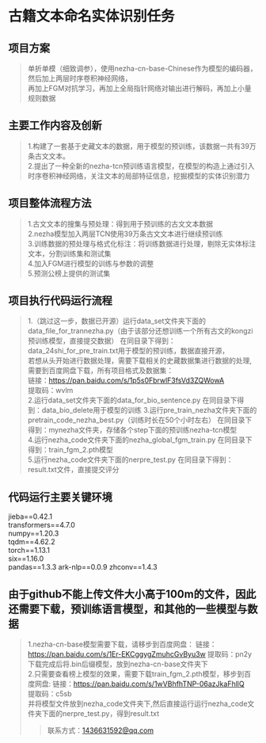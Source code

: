 # 古籍文本命名实体识别任务
## 项目方案
> 单折单模（细致调参），使用nezha-cn-base-Chinese作为模型的编码器，然后加上两层时序卷积神经网络，  
> 再加上FGM对抗学习，再加上全局指针网络对输出进行解码，再加上小量规则数据
## 主要工作内容及创新
> 1.构建了一套基于史藏文本的数据，用于模型的预训练，该数据一共有39万条古文文本。  
> 2.提出了一种全新的nezha-tcn预训练语言模型，在模型的构造上通过引入时序卷积神经网络，关注文本的局部特征信息，挖掘模型的实体识别潜力

## 项目整体流程方法
> 1.古文文本的搜集与预处理：得到用于预训练的古文文本数据  
> 2.nezha模型加入两层TCN使用39万条古文文本进行继续预训练  
> 3.训练数据的预处理与格式化标注：将训练数据进行处理，剔除无实体标注文本，分割训练集和测试集  
> 4.加入FGM进行模型的训练与参数的调整  
> 5.预测公榜上提供的测试集  
## 项目执行代码运行流程

> 1.（跳过这一步，数据已开源）运行data_set文件夹下面的data_file_for_trannezha.py（由于该部分还想训练一个所有古文的kongzi预训练模型，直接提交数据）  在同目录下得到：data_24shi_for_pre_train.txt用于模型的预训练，数据直接开源，  
若想从头开始进行数据处理，需要下载相关的史藏数据集进行数据的处理,需要到百度网盘下载，所有项目格式及数据集：  
链接：https://pan.baidu.com/s/1p5s0FbrwlF3fsVd3ZQWowA  
提取码：wvlm  
> 2.运行data_set文件夹下面的data_for_bio_sentence.py 在同目录下得到：data_bio_delete用于模型的训练 
> 3.运行pre_train_nezha文件夹下面的pretrain_code_nezha_best.py（训练时长在50个小时左右） 在同目录下得到：mynezha文件夹，存储各个step下面的预训练nezha-tcn模型  
> 4.运行nezha_code文件夹下面的nezha_global_fgm_train.py 在同目录下得到：train_fgm_2.pth模型  
> 5.运行nezha_code文件夹下面的nerpre_test.py 在同目录下得到：result.txt文件，直接提交评分  


## 代码运行主要关键环境
jieba==0.42.1  
transformers==4.7.0  
numpy==1.20.3  
tqdm==4.62.2  
torch==1.13.1  
six==1.16.0  
pandas==1.3.3
ark-nlp==0.0.9
zhconv==1.4.3


## 由于github不能上传文件大小高于100m的文件，因此还需要下载，预训练语言模型，和其他的一些模型与数据
> 1.nezha-cn-base模型需要下载，请移步到百度网盘： 
链接：https://pan.baidu.com/s/1Er-EKCggygZmuhcGvByu3w 
提取码：pn2y  
下载完成后将.bin后缀模型，放到nezha-cn-base文件夹下  
> 2.只需要查看榜上模型的效果，需要下载train_fgm_2.pth模型，移步到百度网盘:
链接：https://pan.baidu.com/s/1wVBhfhTNP-06azJkaFhllQ   
提取码：c5sb  
并将模型文件放到nezha_code文件夹下,然后直接运行运行nezha_code文件夹下面的nerpre_test.py，得到result.txt
>
>
>>联系方式：1436631592@qq.com
